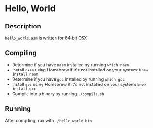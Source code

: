 # Hello, World
## Description
`hello_world.asm` is written for 64-bit OSX
## Compiling
* Determine if you have `nasm` installed by running `which nasm`
* Install `nasm` using Homebrew if it's not installed on your system: `brew install nasm`
* Determine if you have `gcc` installed by running `which gcc`
* Install `gcc` using Homebrew if it's not installed on your system: `brew install gcc`
* Compile into a binary by running `./compile.sh`
## Running
After compiling, run with `./hello_world.bin`
